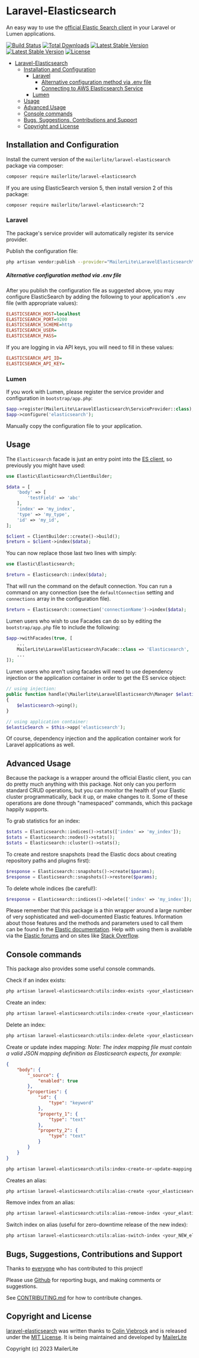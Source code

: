 # Laravel-Elasticsearch

An easy way to use the [official Elastic Search client](https://github.com/elastic/elasticsearch-php) in your Laravel or Lumen applications.

[![Build Status](https://github.com/mailerlite/laravel-elasticsearch/workflows/tests/badge.svg?branch=master)](https://github.com/mailerlite/laravel-elasticsearch/actions)
[![Total Downloads](https://poser.pugx.org/mailerlite/laravel-elasticsearch/downloads.png)](https://packagist.org/packages/mailerlite/laravel-elasticsearch)
[![Latest Stable Version](https://poser.pugx.org/mailerlite/laravel-elasticsearch/v/stable.png)](https://packagist.org/packages/mailerlite/laravel-elasticsearch)
[![Latest Stable Version](https://poser.pugx.org/mailerlite/laravel-elasticsearch/v/unstable.png)](https://packagist.org/packages/mailerlite/laravel-elasticsearch)
[![License](https://img.shields.io/packagist/l/mailerlite/laravel-elasticsearch)](LICENSE.md)


- [Laravel-Elasticsearch](#laravel-elasticsearch)
  - [Installation and Configuration](#installation-and-configuration)
    - [Laravel](#laravel)
        - [Alternative configuration method via .env file](#alternative-configuration-method-via-env-file)
        - [Connecting to AWS Elasticsearch Service](#connecting-to-aws-elasticsearch-service)
    - [Lumen](#lumen)
  - [Usage](#usage)
  - [Advanced Usage](#advanced-usage)
  - [Console commands](#console-commands)
  - [Bugs, Suggestions, Contributions and Support](#bugs-suggestions-contributions-and-support)
  - [Copyright and License](#copyright-and-license)



## Installation and Configuration

Install the current version of the `mailerlite/laravel-elasticsearch` package via composer:

```sh
composer require mailerlite/laravel-elasticsearch
```

If you are using ElasticSearch version 5, then install version 2 of this package:

```sh
composer require mailerlite/laravel-elasticsearch:^2
```

### Laravel

The package's service provider will automatically register its service provider.

Publish the configuration file:

```sh
php artisan vendor:publish --provider="MailerLite\LaravelElasticsearch\ServiceProvider"
```

##### Alternative configuration method via .env file

After you publish the configuration file as suggested above, you may configure ElasticSearch
by adding the following to your application's `.env` file (with appropriate values):

```ini
ELASTICSEARCH_HOST=localhost
ELASTICSEARCH_PORT=9200
ELASTICSEARCH_SCHEME=http
ELASTICSEARCH_USER=
ELASTICSEARCH_PASS=
```

If you are logging in via API keys, you will need to fill in these values:

```ini
ELASTICSEARCH_API_ID=
ELASTICSEARCH_API_KEY=
```

### Lumen

If you work with Lumen, please register the service provider and configuration in `bootstrap/app.php`:

```php
$app->register(MailerLite\LaravelElasticsearch\ServiceProvider::class);
$app->configure('elasticsearch');
```

Manually copy the configuration file to your application.



## Usage

The `Elasticsearch` facade is just an entry point into the [ES client](https://github.com/elastic/elasticsearch-php),
so previously you might have used:

```php
use Elastic\Elasticsearch\ClientBuilder;

$data = [
    'body' => [
        'testField' => 'abc'
    ],
    'index' => 'my_index',
    'type' => 'my_type',
    'id' => 'my_id',
];

$client = ClientBuilder::create()->build();
$return = $client->index($data);
```

You can now replace those last two lines with simply:

```php
use Elastic\Elasticsearch;

$return = Elasticsearch::index($data);
```

That will run the command on the default connection.  You can run a command on
any connection (see the `defaultConnection` setting and `connections` array in
the configuration file).

```php
$return = Elasticsearch::connection('connectionName')->index($data);
```

Lumen users who wish to use Facades can do so by editing the
`bootstrap/app.php` file to include the following:

```php
$app->withFacades(true, [
    ...
    MailerLite\LaravelElasticsearch\Facade::class => 'Elasticsearch',
    ...
]);
```

Lumen users who aren't using facades will need to use dependency injection
or the application container in order to get the ES service object:

```php
// using injection:
public function handle(\Mailerlite\LaravelElasticsearch\Manager $elasticsearch)
{
    $elasticsearch->ping();
}

// using application container:
$elasticSearch = $this->app('elasticsearch');
```

Of course, dependency injection and the application container work
for Laravel applications as well.



## Advanced Usage

Because the package is a wrapper around the official Elastic client, you can
do pretty much anything with this package.  Not only can you perform standard
CRUD operations, but you can monitor the health of your Elastic cluster programmatically,
back it up, or make changes to it.  Some of these operations are done through
"namespaced" commands, which this package happily supports.

To grab statistics for an index:

```php
$stats = Elasticsearch::indices()->stats(['index' => 'my_index']);
$stats = Elasticsearch::nodes()->stats();
$stats = Elasticsearch::cluster()->stats();
```

To create and restore snapshots (read the Elastic docs about creating repository paths and plugins first):

```php
$response = Elasticsearch::snapshots()->create($params);
$response = Elasticsearch::snapshots()->restore($params);
```

To delete whole indices (be careful!):

```php
$response = Elasticsearch::indices()->delete(['index' => 'my_index']);
```

Please remember that this package is a thin wrapper around a large number of very
sophisticated and well-documented Elastic features.  Information about those features
and the methods and parameters used to call them can be found in the
[Elastic documentation](https://www.elastic.co/guide/en/elasticsearch/client/php-api/current/index.html).
Help with using them is available via the [Elastic forums](https://discuss.elastic.co/)
and on sites like [Stack Overflow](https://stackoverflow.com/questions/tagged/elasticsearch).



## Console commands

This package also provides some useful console commands.

Check if an index exists:

```sh
php artisan laravel-elasticsearch:utils:index-exists <your_elasticsearch_index_name>
```

Create an index:

```sh
php artisan laravel-elasticsearch:utils:index-create <your_elasticsearch_index_name>
```

Delete an index:

```sh
php artisan laravel-elasticsearch:utils:index-delete <your_elasticsearch_index_name>
```

Create or update index mapping:
_Note: The index mapping file must contain a valid JSON mapping definition as Elasticsearch expects, for example:_

```json
{
    "body": {
        "_source": {
            "enabled": true
        },
        "properties": {
            "id": {
                "type": "keyword"
            },
            "property_1": {
                "type": "text"
            },
            "property_2": {
                "type": "text"
            }
        }
    }
}
```

```sh
php artisan laravel-elasticsearch:utils:index-create-or-update-mapping <your_elasticsearch_index_name> <json_mapping_absolute_file_path>
```

Creates an alias:

```sh
php artisan laravel-elasticsearch:utils:alias-create <your_elasticsearch_index_name> <your_elasticsearch_alias_name>
```

Remove index from an alias:

```sh
php artisan laravel-elasticsearch:utils:alias-remove-index <your_elasticsearch_index_name> <your_elasticsearch_alias_name>
```

Switch index on alias (useful for zero-downtime release of the new index):

```sh
php artisan laravel-elasticsearch:utils:alias-switch-index <your_NEW_elasticsearch_index_name> <your_OLD_elasticsearch_index_name> <your_elasticsearch_alias_name>
```


## Bugs, Suggestions, Contributions and Support

Thanks to [everyone](https://github.com/mailerlite/laravel-elasticsearch/graphs/contributors)
who has contributed to this project!

Please use [Github](https://github.com/mailerlite/laravel-elasticsearch) for reporting bugs,
and making comments or suggestions.

See [CONTRIBUTING.md](CONTRIBUTING.md) for how to contribute changes.



## Copyright and License

[laravel-elasticsearch](https://github.com/mailerlite/laravel-elasticsearch)
was written thanks to [Colin Viebrock](http://viebrock.ca) and is released under the
[MIT License](LICENSE.md). It is being maintained and developed by [MailerLite](https://www.mailerlite.com)

Copyright (c) 2023 MailerLite
